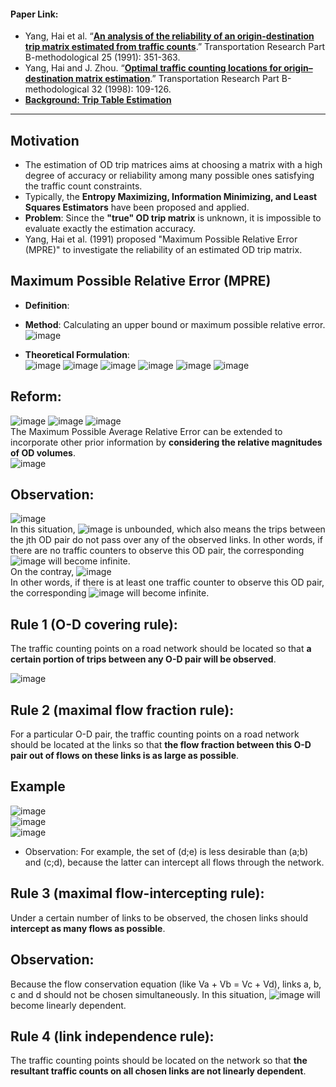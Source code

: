 #### Paper Link:
 - Yang, Hai et al. “[**An analysis of the reliability of an origin-destination trip matrix estimated from traffic counts**](https://www.sciencedirect.com/science/article/pii/019126159190028H?pes=vor).” Transportation Research Part B-methodological 25 (1991): 351-363.       
 - Yang, Hai and J. Zhou. “[**Optimal traffic counting locations for origin–destination matrix estimation**](https://www.sciencedirect.com/science/article/pii/S0191261597000167?via%3Dihub).” Transportation Research Part B-methodological 32 (1998): 109-126.
 - [**Background: Trip Table Estimation**](https://github.com/GangSuUGA/The-Optimization-of-Sensor-Location/blob/main/Background02:%20Trip%20Table%20Estimation.md) 
__________________________________________________

## Motivation 
- The estimation of OD trip matrices aims at choosing a matrix with a high degree of accuracy or reliability among many possible ones satisfying the traffic count constraints. 
- Typically, the **Entropy Maximizing, Information Minimizing, and Least Squares Estimators** have been proposed and applied. 
- **Problem**: Since the **"true" OD trip matrix** is unknown, it is impossible to evaluate exactly the estimation accuracy. 
- Yang, Hai et al. (1991) proposed "Maximum Possible Relative Error (MPRE)" to investigate the reliability of an estimated OD trip matrix. 

## Maximum Possible Relative Error (MPRE) 
- **Definition**: 

- **Method**: Calculating an upper bound or maximum possible relative error. 
![image](https://user-images.githubusercontent.com/88390140/135565833-6d4ee76d-ad0e-4001-b57c-199f28cdd59a.png)

- **Theoretical Formulation**:         
![image](https://user-images.githubusercontent.com/88390140/135566497-158ac894-3e45-4069-b39d-b4d92fc8555e.png)
![image](https://user-images.githubusercontent.com/88390140/135566539-96143314-cdd7-4e6f-85d0-465eb44b12c8.png)
![image](https://user-images.githubusercontent.com/88390140/135566569-c4b638ae-783e-40f6-b433-c885fff25593.png)
![image](https://user-images.githubusercontent.com/88390140/135566577-323b0e99-3477-4e4f-bb09-2f409272261c.png)
![image](https://user-images.githubusercontent.com/88390140/135566598-585203fa-ec01-4cfd-a089-b9d12cc30416.png)
![image](https://user-images.githubusercontent.com/88390140/135566826-093b076a-a4b0-4af8-9f35-5e5c6f73682c.png)

## Reform: 
![image](https://user-images.githubusercontent.com/88390140/135566907-f967754a-4f72-48ba-8ab1-ce1af56f7a82.png)
![image](https://user-images.githubusercontent.com/88390140/135566940-3c3bfb2e-e5fe-4c85-a95b-4c673182a083.png)
![image](https://user-images.githubusercontent.com/88390140/135566968-b8ee5bb1-4286-40ca-a4bd-2f04d6a06cd2.png)           
The Maximum Possible Average Relative Error can be extended to incorporate other prior information by **considering the relative magnitudes of OD volumes**.        
![image](https://user-images.githubusercontent.com/88390140/135566997-dfa52284-9df7-4a7c-8815-c671e2b37b48.png)

## Observation: 
![image](https://user-images.githubusercontent.com/88390140/135631940-b6507272-f01a-4b2b-a605-85181581a582.png)       
In this situation, ![image](https://user-images.githubusercontent.com/88390140/135632115-24ef37d0-fa62-4978-af04-9752db8af352.png) is unbounded, which also means the trips between the jth OD pair do not pass over any of the observed links. In other words, if there are no traffic counters to observe this OD pair, the corresponding ![image](https://user-images.githubusercontent.com/88390140/135632115-24ef37d0-fa62-4978-af04-9752db8af352.png) will become infinite.         
On the contray, ![image](https://user-images.githubusercontent.com/88390140/135632597-5044669f-072f-4ece-b5bd-d7ab60406d55.png)      
In other words, if there is at least one traffic counter to observe this OD pair, the corresponding ![image](https://user-images.githubusercontent.com/88390140/135632115-24ef37d0-fa62-4978-af04-9752db8af352.png) will become infinite.

## Rule 1 (O-D covering rule):     
The traffic counting points on a road network should be located so that **a certain portion of trips between any O-D pair will be observed**.       

![image](https://user-images.githubusercontent.com/88390140/135634859-955d4cff-698c-4af0-b0da-24d522e34133.png)

## Rule 2 (maximal flow fraction rule):     
For a particular O-D pair, the traffic counting points on a road network should be located at the links so that **the flow fraction between this O-D pair out of flows on these links is as large as possible**. 

## Example      
![image](https://ars.els-cdn.com/content/image/1-s2.0-S0191261597000167-gr1.gif)        
![image](https://user-images.githubusercontent.com/88390140/135644290-26b1f134-f2bb-433b-8a0b-716224ed4a60.png)    
![image](https://user-images.githubusercontent.com/88390140/135644613-5be1512a-6bb7-4b82-b8de-d1e1c00364f5.png)

- Observation: For example, the set of (d;e) is less desirable than (a;b) and (c;d), because the latter can intercept all flows through the network.        
## Rule 3 (maximal flow-intercepting rule):      
Under a certain number of links to be observed, the chosen links should **intercept as many flows as possible**. 

## Observation: 
Because the flow conservation equation (like Va + Vb = Vc + Vd), links a, b, c and d should not be chosen simultaneously. In this situation, ![image](https://user-images.githubusercontent.com/88390140/135645677-9fef6a54-ab37-45df-80b0-417ebdf84b45.png) will become linearly dependent.     
      
## Rule 4 (link independence rule):     
The traffic counting points should be located on the network so that **the resultant traffic counts on all chosen links are not linearly dependent**. 
